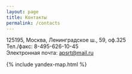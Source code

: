 ```yaml
---
layout: page
title: Контакты
permalink: /contacts
---
```


125195, Москва, Ленинградское ш., 59, оф.325  
Тел./факс: 8-495-626-10-45  
Электронная почта: apsrt@mail.ru  


{% include yandex-map.html %}
